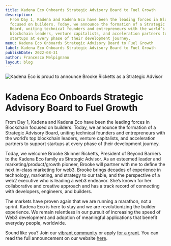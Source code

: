 ```yaml
---
title: Kadena Eco Onboards Strategic Advisory Board to Fuel Growth
description:
  From Day 1, Kadena and Kadena Eco have been the leading forces in Blockchain
  focused on builders. Today, we announce the formation of a Strategic Advisory
  Board, uniting technical founders and entrepreneurs with the world’s top
  blockchain leaders, venture capitalists, and acceleration partners to support
  startups at every phase of their development journey.
menu: Kadena Eco Onboards Strategic Advisory Board to Fuel Growth
label: Kadena Eco Onboards Strategic Advisory Board to Fuel Growth
publishDate: 2022-08-31
author: Francesco Melpignano
layout: blog
---
```


![Kadena Eco is proud to announce Brooke Ricketts as a Strategic Advisor](/assets/blog/1_GKYqAg6WO1MEc4z5l7Kx2A.webp)

# Kadena Eco Onboards Strategic Advisory Board to Fuel Growth

From Day 1, Kadena and Kadena Eco have been the leading forces in Blockchain
focused on builders. Today, we announce the formation of a Strategic Advisory
Board, uniting technical founders and entrepreneurs with the world’s top
blockchain leaders, venture capitalists, and acceleration partners to support
startups at every phase of their development journey.

Today, we welcome Brooke Skinner Ricketts, President of Beyond Barriers to the
Kadena Eco family as Strategic Advisor. As an esteemed leader and
marketing/product/growth pioneer, Brooke will partner with me to define the next
in-class marketing for web3. Brooke brings decades of experience in technology,
marketing, and strategy to our table, and the perspective of a web2 executive
who is leading a web3 endeavor. She’s known for her collaborative and creative
approach and has a track record of connecting with developers, engineers, and
builders.

The markets have proven again that we are running a marathon, not a sprint.
Kadena Eco is here to stay and we are revolutionizing the builder experience. We
remain relentless in our pursuit of increasing the speed of Web3 development and
adoption of meaningful applications that benefit everyday people, worldwide.

Sound like you? Join our [vibrant community](https://kadena.io/community/) or
apply [for a grant](https://kadena.io/grants/). You can read the full
announcement on our website
[here](https://kadena.io/articles/kadena-eco-strategic-advisory-board/).
